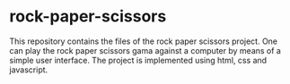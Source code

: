 # rock-paper-scissors
This repository contains the files of the rock paper scissors project. One can play the rock paper scissors gama against a computer by means of a simple user interface. The project is implemented using html, css and javascript.
